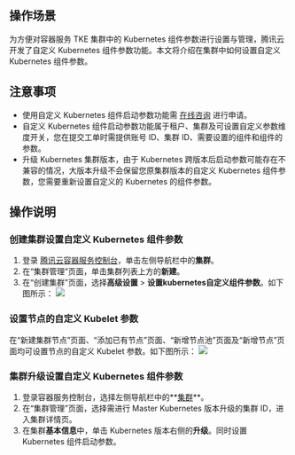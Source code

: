 ## 操作场景
为方便对容器服务 TKE 集群中的 Kubernetes 组件参数进行设置与管理，腾讯云开发了自定义 Kubernetes 组件参数功能。本文将介绍在集群中如何设置自定义 Kubernetes 组件参数。


## 注意事项
- 使用自定义 Kubernetes 组件启动参数功能需 [在线咨询](https://cloud.tencent.com/online-service?from=doc_457) 进行申请。
- 自定义 Kubernetes 组件启动参数功能属于租户、集群及可设置自定义参数维度开关，您在提交工单时需提供账号 ID、集群 ID、需要设置的组件和组件的参数。
- 升级 Kubernetes 集群版本，由于 Kubernetes 跨版本后启动参数可能存在不兼容的情况，大版本升级不会保留您原集群版本的自定义 Kubernetes 组件参数，您需要重新设置自定义的 Kubernetes 的组件参数。


## 操作说明
### 创建集群设置自定义 Kubernetes 组件参数
1. [](id:step1)登录 [腾讯云容器服务控制台](https://console.cloud.tencent.com/tke2)，单击左侧导航栏中的**集群**。
2. 在“集群管理”页面，单击集群列表上方的**新建**。
3. 在“创建集群”页面，选择**高级设置** > **设置kubernetes自定义组件参数**。如下图所示：
![](https://main.qcloudimg.com/raw/1a575c7f673244ad1b60bebf6893c134.png)

### 设置节点的自定义 Kubelet 参数
在“新建集群节点”页面、“添加已有节点”页面、“新增节点池”页面及“新增节点”页面均可设置节点的自定义 Kubelet 参数。如下图所示：
![](https://main.qcloudimg.com/raw/c6914f3d89e014b5fbada700eff02fd2.png)


### 集群升级设置自定义 Kubernetes 组件参数
1. 登录容器服务控制台，选择左侧导航栏中的**[集群](https://console.cloud.tencent.com/tke2/cluster)**。
2. 在“集群管理”页面，选择需进行 Master Kubernetes 版本升级的集群 ID，进入集群详情页。
3. 在集群**基本信息**中，单击 Kubernetes 版本右侧的**升级**。同时设置 Kubernetes 组件启动参数。
